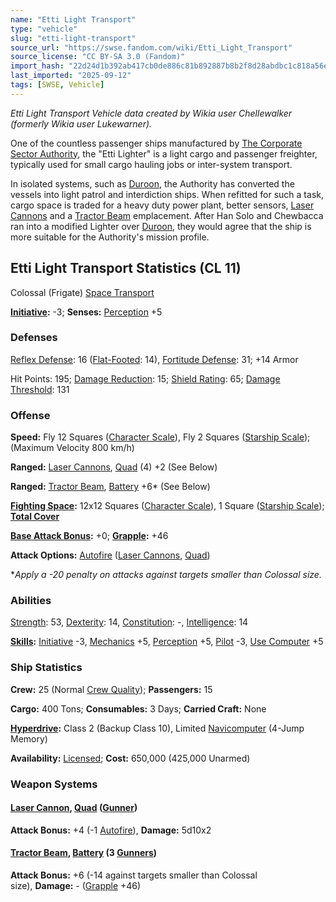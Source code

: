 ```yaml
---
name: "Etti Light Transport"
type: "vehicle"
slug: "etti-light-transport"
source_url: "https://swse.fandom.com/wiki/Etti_Light_Transport"
source_license: "CC BY-SA 3.0 (Fandom)"
import_hash: "22d24d1b392ab417cb0de886c81b892887b8b2f8d28abdbc1c818a56e095de51"
last_imported: "2025-09-12"
tags: [SWSE, Vehicle]
---
```

*Etti Light Transport Vehicle data created by Wikia user Chellewalker (formerly Wikia user Lukewarner).*

One of the countless passenger ships manufactured by [The Corporate Sector Authority](https://swse.fandom.com/wiki/The_Corporate_Sector_Authority), the "Etti Lighter" is a light cargo and passenger freighter, typically used for small cargo hauling jobs or inter-system transport.

In isolated systems, such as [Duroon](https://swse.fandom.com/wiki/Duroon), the Authority has converted the vessels into light patrol and interdiction ships. When refitted for such a task, cargo space is traded for a heavy duty power plant, better sensors, [Laser Cannons](https://swse.fandom.com/wiki/Laser_Cannons) and a [Tractor Beam](https://swse.fandom.com/wiki/Tractor_Beam) emplacement. After Han Solo and Chewbacca ran into a modified Lighter over [Duroon](https://swse.fandom.com/wiki/Duroon), they would agree that the ship is more suitable for the Authority's mission profile.

## Etti Light Transport Statistics (CL 11)
Colossal (Frigate) [Space Transport](https://swse.fandom.com/wiki/Space_Transport)

**[Initiative](https://swse.fandom.com/wiki/Initiative):** -3; **Senses:** [Perception](https://swse.fandom.com/wiki/Perception) +5
### Defenses
[Reflex Defense](https://swse.fandom.com/wiki/Reflex_Defense_(Vehicles)): 16 ([Flat-Footed](https://swse.fandom.com/wiki/Flat-Footed): 14), [Fortitude Defense](https://swse.fandom.com/wiki/Fortitude_Defense_(Vehicles)): 31; +14 Armor

Hit Points: 195; [Damage Reduction](https://swse.fandom.com/wiki/Damage_Reduction): 15; [Shield Rating](https://swse.fandom.com/wiki/Shield_Rating): 65; [Damage Threshold](https://swse.fandom.com/wiki/Damage_Threshold_(Vehicles)): 131
### Offense
**Speed:** Fly 12 Squares ([Character Scale](https://swse.fandom.com/wiki/Character_Scale)), Fly 2 Squares ([Starship Scale](https://swse.fandom.com/wiki/Starship_Scale)); (Maximum Velocity 800 km/h)

**Ranged:** [Laser Cannons](https://swse.fandom.com/wiki/Laser_Cannons), [Quad](https://swse.fandom.com/wiki/Quad) (4) +2 (See Below)

**Ranged:** [Tractor Beam](https://swse.fandom.com/wiki/Tractor_Beam), [Battery](https://swse.fandom.com/wiki/Battery) +6* (See Below)

**[Fighting Space](https://swse.fandom.com/wiki/Fighting_Space):** 12x12 Squares ([Character Scale](https://swse.fandom.com/wiki/Character_Scale)), 1 Square ([Starship Scale](https://swse.fandom.com/wiki/Starship_Scale)); **[Total Cover](https://swse.fandom.com/wiki/Total_Cover)**

**[Base Attack Bonus](https://swse.fandom.com/wiki/Base_Attack_Bonus):** +0; **[Grapple](https://swse.fandom.com/wiki/Grapple):** +46

**Attack Options:** [Autofire](https://swse.fandom.com/wiki/Autofire_(Vehicle_Combat)) ([Laser Cannons](https://swse.fandom.com/wiki/Laser_Cannons), [Quad](https://swse.fandom.com/wiki/Quad))

**Apply a -20 penalty on attacks against targets smaller than Colossal size.*

### Abilities
[Strength](https://swse.fandom.com/wiki/Strength): 53, [Dexterity](https://swse.fandom.com/wiki/Dexterity): 14, [Constitution](https://swse.fandom.com/wiki/Constitution): -, [Intelligence](https://swse.fandom.com/wiki/Intelligence): 14

**[Skills](https://swse.fandom.com/wiki/Skills):** [Initiative](https://swse.fandom.com/wiki/Initiative) -3, [Mechanics](https://swse.fandom.com/wiki/Mechanics) +5, [Perception](https://swse.fandom.com/wiki/Perception) +5, [Pilot](https://swse.fandom.com/wiki/Pilot) -3, [Use Computer](https://swse.fandom.com/wiki/Use_Computer) +5
### Ship Statistics
**Crew:** 25 (Normal [Crew Quality](https://swse.fandom.com/wiki/Crew_Quality)); **Passengers:** 15

**Cargo:** 400 Tons; **Consumables:** 3 Days; **Carried Craft:** None

**[Hyperdrive](https://swse.fandom.com/wiki/Hyperdrive):** Class 2 (Backup Class 10), Limited [Navicomputer](https://swse.fandom.com/wiki/Navicomputer) (4-Jump Memory)

**Availability:** [Licensed](https://swse.fandom.com/wiki/Licensed); **Cost:** 650,000 (425,000 Unarmed)
### Weapon Systems
#### **[Laser Cannon](https://swse.fandom.com/wiki/Laser_Cannon), [Quad](https://swse.fandom.com/wiki/Quad) ([Gunner](https://swse.fandom.com/wiki/Gunner))**
**Attack Bonus:** +4 (-1 [Autofire](https://swse.fandom.com/wiki/Autofire_(Vehicle_Combat))), **Damage:** 5d10x2
#### **[Tractor Beam](https://swse.fandom.com/wiki/Tractor_Beam), [Battery](https://swse.fandom.com/wiki/Battery) (3 [Gunners](https://swse.fandom.com/wiki/Gunners))**
**Attack Bonus:** +6 (-14 against targets smaller than Colossal size), **Damage:** - ([Grapple](https://swse.fandom.com/wiki/Grapple) +46)